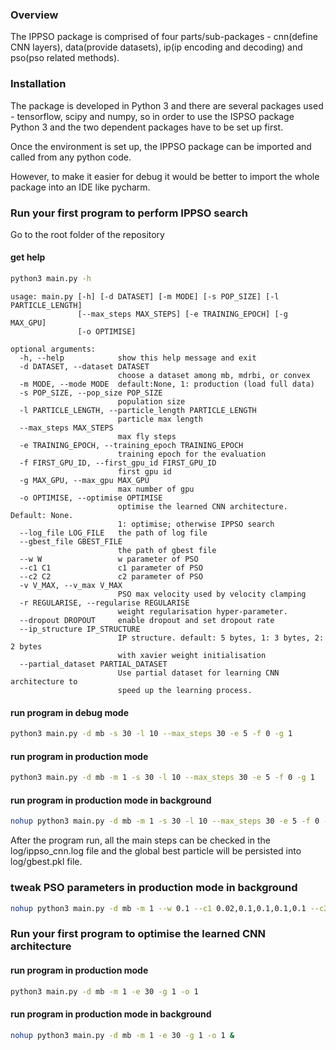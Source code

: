 ### Overview

The IPPSO package is comprised of four parts/sub-packages - cnn(define CNN layers), data(provide datasets), ip(ip encoding and decoding) and pso(pso related methods).  

### Installation

The package is developed in Python 3 and there are several packages used - tensorflow, scipy and numpy, so in order to use the ISPSO package Python 3 and the two dependent packages have to be set up first. 

Once the environment is set up, the IPPSO package can be imported and called from any python code. 

However, to make it easier for debug it would be better to import the whole package into an IDE like pycharm. 

### Run your first program to perform IPPSO search

Go to the root folder of the repository

#### get help

```bash
python3 main.py -h
```

```text
usage: main.py [-h] [-d DATASET] [-m MODE] [-s POP_SIZE] [-l PARTICLE_LENGTH]
               [--max_steps MAX_STEPS] [-e TRAINING_EPOCH] [-g MAX_GPU]
               [-o OPTIMISE]

optional arguments:
  -h, --help            show this help message and exit
  -d DATASET, --dataset DATASET
                        choose a dataset among mb, mdrbi, or convex
  -m MODE, --mode MODE  default:None, 1: production (load full data)
  -s POP_SIZE, --pop_size POP_SIZE
                        population size
  -l PARTICLE_LENGTH, --particle_length PARTICLE_LENGTH
                        particle max length
  --max_steps MAX_STEPS
                        max fly steps
  -e TRAINING_EPOCH, --training_epoch TRAINING_EPOCH
                        training epoch for the evaluation
  -f FIRST_GPU_ID, --first_gpu_id FIRST_GPU_ID
                        first gpu id
  -g MAX_GPU, --max_gpu MAX_GPU
                        max number of gpu
  -o OPTIMISE, --optimise OPTIMISE
                        optimise the learned CNN architecture. Default: None.
                        1: optimise; otherwise IPPSO search
  --log_file LOG_FILE   the path of log file
  --gbest_file GBEST_FILE
                        the path of gbest file
  --w W                 w parameter of PSO
  --c1 C1               c1 parameter of PSO
  --c2 C2               c2 parameter of PSO
  -v V_MAX, --v_max V_MAX
                        PSO max velocity used by velocity clamping
  -r REGULARISE, --regularise REGULARISE
                        weight regularisation hyper-parameter.
  --dropout DROPOUT     enable dropout and set dropout rate
  --ip_structure IP_STRUCTURE
                        IP structure. default: 5 bytes, 1: 3 bytes, 2: 2 bytes
                        with xavier weight initialisation
  --partial_dataset PARTIAL_DATASET
                        Use partial dataset for learning CNN architecture to
                        speed up the learning process.
```

#### run program in debug mode

```bash
python3 main.py -d mb -s 30 -l 10 --max_steps 30 -e 5 -f 0 -g 1
```

#### run program in production mode
 
```bash
python3 main.py -d mb -m 1 -s 30 -l 10 --max_steps 30 -e 5 -f 0 -g 1
``` 

#### run program in production mode in background
 
```bash
nohup python3 main.py -d mb -m 1 -s 30 -l 10 --max_steps 30 -e 5 -f 0 -g 1 --log_file=log/ippso_cnn.log --gbest_file=log/gbest.pkl &
```

After the program run, all the main steps can be checked in the log/ippso_cnn.log file and the global best particle will be persisted into log/gbest.pkl file.

### tweak PSO parameters in production mode in background

```bash
nohup python3 main.py -d mb -m 1 --w 0.1 --c1 0.02,0.1,0.1,0.1,0.1 --c2 0.02,0.1,0.1,0.1,0.1 -s 30 -l 10 --max_steps 30 -e 5 -f 0 -g 1 --log_file=log/ippso_cnn.log --gbest_file=log/gbest.pkl &
```

### Run your first program to optimise the learned CNN architecture

#### run program in production mode
 
```bash
python3 main.py -d mb -m 1 -e 30 -g 1 -o 1
```

#### run program in production mode in background
 
```bash
nohup python3 main.py -d mb -m 1 -e 30 -g 1 -o 1 &
```